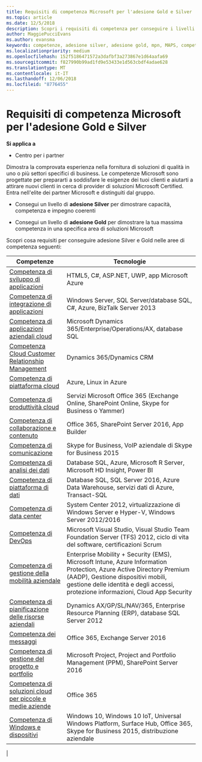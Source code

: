 ```yaml
---
title: Requisiti di competenza Microsoft per l'adesione Gold e Silver | Centro per i partner
ms.topic: article
ms.date: 12/5/2018
description: Scopri i requisiti di competenza per conseguire i livelli di adesione Gold e Silver.
author: MaggiePucciEvans
ms.author: evansma
keywords: competenze, adesione silver, adesione gold, mpn, MAPS, competenza, Microsoft Partner Network, adesione alla rete
ms.localizationpriority: medium
ms.openlocfilehash: 152f5186471572a3dafbf3a273867e1d64aafa69
ms.sourcegitcommit: f827990b99ad1fd9e53433e1d563cbdf4adae628
ms.translationtype: MT
ms.contentlocale: it-IT
ms.lasthandoff: 12/06/2018
ms.locfileid: "8776455"
---
```

# <a name="microsoft-competency-requirements-for-gold-and-silver-membership"></a>Requisiti di competenza Microsoft per l'adesione Gold e Silver

**Si applica a**

- Centro per i partner

Dimostra la comprovata esperienza nella fornitura di soluzioni di qualità in uno o più settori specifici di business. Le competenze Microsoft sono progettate per prepararti a soddisfare le esigenze dei tuoi clienti e aiutarti a attirare nuovi clienti in cerca di provider di soluzioni Microsoft Certified. Entra nell'elite dei partner Microsoft e distinguiti dal gruppo.

- Consegui un livello di **adesione Silver** per dimostrare capacità, competenza e impegno coerenti

- Consegui un livello di **adesione Gold** per dimostrare la tua massima competenza in una specifica area di soluzioni Microsoft

Scopri cosa requisiti per conseguire adesione Silver e Gold nelle aree di competenza seguenti:

<!-- Removed the ISV competency row as per Sarah Hodge on 12/5/18 

[ISV competency](https://partner.microsoft.com/en-us/membership/isv-competency)| Azure, SQL Server 2016,  Dynamics 365, Office 365, Windows Server 2019, System Center 2016|

-->

| Competenze  | Tecnologie |
|   ------------------   |   -------   |
| [Competenza di sviluppo di applicazioni](https://partner.microsoft.com/membership/application-development-competency) | HTML5, C#, ASP.NET, UWP, app Microsoft Azure |
| [Competenza di integrazione di applicazioni](https://partner.microsoft.com/membership/application-integration-competency) | Windows Server, SQL Server/database SQL, C#, Azure, BizTalk Server 2013|
| [Competenza di applicazioni aziendali cloud](https://partner.microsoft.com/membership/cloud-business-applications-competency)| Microsoft Dynamics 365/Enterprise/Operations/AX, database SQL |
| [Competenza Cloud Customer Relationship Management](https://partner.microsoft.com/membership/cloud-customer-relationship-management-competency)| Dynamics 365/Dynamics CRM |
| [Competenza di piattaforma cloud](https://partner.microsoft.com/membership/cloud-platform-competency)| Azure, Linux in Azure |
| [Competenza di produttività cloud](https://partner.microsoft.com/membership/cloud-productivity-competency)| Servizi Microsoft Office 365 (Exchange Online, SharePoint Online, Skype for Business o Yammer)|
| [Competenza di collaborazione e contenuto](https://partner.microsoft.com/membership/collaboration-and-content-competency)| Office 365, SharePoint Server 2016, App Builder |
| [Competenza di comunicazione](https://partner.microsoft.com/membership/communications-competency)| Skype for Business, VoIP aziendale di Skype for Business 2015 |
| [Competenza di analisi dei dati](https://partner.microsoft.com/membership/data-analytics-competency)| Database SQL, Azure, Microsoft R Server, Microsoft HD Insight, Power BI |
| [Competenza di piattaforma di dati](https://partner.microsoft.com/membership/data-platform-competency)| Database SQL, SQL Server 2016, Azure Data Warehouse, servizi dati di Azure, Transact-SQL |
| [Competenza di data center](https://partner.microsoft.com/membership/datacenter-competency)| System Center 2012, virtualizzazione di Windows Server e Hyper-V, Windows Server 2012/2016 |
| [Competenza di DevOps](https://partner.microsoft.com/membership/devops-competency)| Microsoft Visual Studio, Visual Studio Team Foundation Server (TFS) 2012, ciclo di vita del software, certificazioni Scrum |
| [Competenza di gestione della mobilità aziendale](https://partner.microsoft.com/membership/enterprise-mobility-management-competency)| Enterprise Mobility + Security (EMS), Microsoft Intune, Azure Information Protection, Azure Active Directory Premium (AADP), Gestione dispositivi mobili, gestione delle identità e degli accessi, protezione informazioni, Cloud App Security |
| [Competenza di pianificazione delle risorse aziendali](https://partner.microsoft.com/membership/enterprise-resource-planning-competency)| Dynamics AX/GP/SL/NAV/365, Enterprise Resource Planning (ERP), database SQL Server 2012  |
| [Competenza dei messaggi](https://partner.microsoft.com/membership/messaging-competency)| Office 365, Exchange Server 2016 |
| [Competenza di gestione del progetto e portfolio](https://partner.microsoft.com/membership/project-portfolio-management-competency)| Microsoft Project, Project and Portfolio Management (PPM), SharePoint Server 2016|
| [Competenza di soluzioni cloud per piccole e medie aziende](https://partner.microsoft.com/membership/small-midmarket-cloud-solutions-competency)| Office 365 |
| [Competenza di Windows e dispositivi](https://partner.microsoft.com/membership/windows-and-devices-competency)| Windows 10, Windows 10 IoT, Universal Windows Platform, Surface Hub, Office 365, Skype for Business 2015, distribuzione aziendale |
|